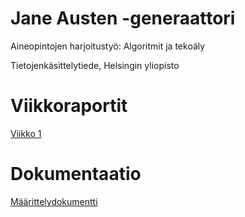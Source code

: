 # Jane Austen -generaattori

Aineopintojen harjoitustyö: Algoritmit ja tekoäly 

Tietojenkäsittelytiede, Helsingin yliopisto

# Viikkoraportit

[Viikko 1]()

# Dokumentaatio 

[Määrittelydokumentti]()